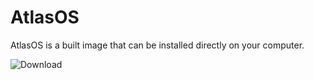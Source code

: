 # AtlasOS
AtlasOS is a built image that can be installed directly on your computer.

![Download](https://drive.filen.io/d/7ec643d1-0618-4da2-a39e-626ed3cdd382#QqBZzO2IIWOalOsTeoWWxCeJn08rchF3)
